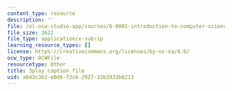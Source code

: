 ```yaml
---
content_type: resource
description: ''
file: /ol-ocw-studio-app/courses/6-0001-introduction-to-computer-science-and-programming-in-python-fall-2016/a643c362e0d6f2c6292733b3933b6213_SrkqbLOQcEo.srt
file_size: 3622
file_type: application/x-subrip
learning_resource_types: []
license: https://creativecommons.org/licenses/by-nc-sa/4.0/
ocw_type: OCWFile
resourcetype: Other
title: 3play caption file
uid: a643c362-e0d6-f2c6-2927-33b3933b6213
---
```

